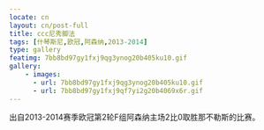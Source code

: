 ```yaml
---
locate: cn
layout: cn/post-full
title: ccc尼秀脚法
tags: [什琴斯尼,欧冠,阿森纳,2013-2014]
type: gallery
featimg: 7bb8bd97gy1fxj9qg3ynog20b405ku10.gif
gallery:
    - images:
      - url: 7bb8bd97gy1fxj9qg3ynog20b405ku10.gif
      - url: 7bb8bd97gy1fxj9qf7yi2g20b4069x6r.gif
---
```


出自2013-2014赛季欧冠第2轮F组阿森纳主场2比0取胜那不勒斯的比赛。